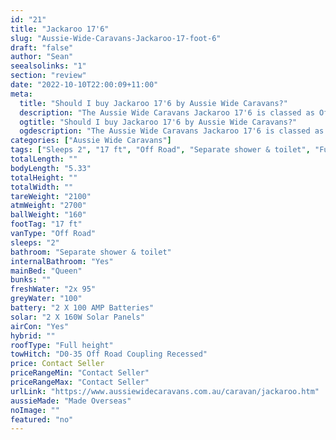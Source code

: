 ```yaml
---
id: "21"
title: "Jackaroo 17'6"
slug: "Aussie-Wide-Caravans-Jackaroo-17-foot-6"
draft: "false"
author: "Sean"
seealsolinks: "1"
section: "review"
date: "2022-10-10T22:00:09+11:00"
meta:
  title: "Should I buy Jackaroo 17'6 by Aussie Wide Caravans?"
  description: "The Aussie Wide Caravans Jackaroo 17'6 is classed as Off Road, and sleeps 2 people. It is Made Overseas and comes in at 17 ft. It generally has Separate shower & toilet."
  ogtitle: "Should I buy Jackaroo 17'6 by Aussie Wide Caravans?"
  ogdescription: "The Aussie Wide Caravans Jackaroo 17'6 is classed as Off Road, and sleeps 2 people. It is Made Overseas and comes in at 17 ft. It generally has Separate shower & toilet."
categories: ["Aussie Wide Caravans"]
tags: ["Sleeps 2", "17 ft", "Off Road", "Separate shower & toilet", "Full height", "Price Unknown", "Made Overseas"]
totalLength: ""
bodyLength: "5.33"
totalHeight: ""
totalWidth: ""
tareWeight: "2100"
atmWeight: "2700"
ballWeight: "160"
footTag: "17 ft"
vanType: "Off Road"
sleeps: "2"
bathroom: "Separate shower & toilet"
internalBathroom: "Yes"
mainBed: "Queen"
bunks: ""
freshWater: "2x 95"
greyWater: "100"
battery: "2 X 100 AMP Batteries"
solar: "2 X 160W Solar Panels"
airCon: "Yes"
hybrid: ""
roofType: "Full height"
towHitch: "D0-35 Off Road Coupling Recessed"
price: Contact Seller
priceRangeMin: "Contact Seller"
priceRangeMax: "Contact Seller"
urlLink: "https://www.aussiewidecaravans.com.au/caravan/jackaroo.htm"
aussieMade: "Made Overseas"
noImage: ""
featured: "no"
---
```

